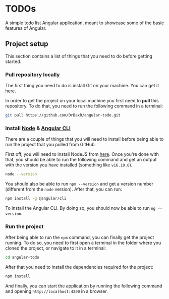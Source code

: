 # TODOs
A simple todo list Angular application, meant to showcase some of the basic features of Angular.

## Project setup
This section contains a list of things that you need to do before getting started.

### Pull repository locally
The first thing you need to do is install Git on your machine. You can get it [here](https://git-scm.com/downloads).

In order to get the project on your local machine you first need to **pull** this repository. To do that, you need to run the following command in a terminal:

```sh
git pull https://github.com/DrBaxR/angular-todo.git
```

### Install [Node](https://nodejs.org/en/about/) & [Angular CLI](https://angular.io/cli)
There are a couple of things that you will need to install before being able to run the project that you pulled from GitHub.

First off, you will need to install NodeJS from [here](https://nodejs.org/en/). Once you're done with that, you should be able to run the following command and get an output with the version you have installed (something like `v16.19.0`).

```sh
node --version
```

You should also be able to run `npm --version` and get a version number (different from the `node` version). After that, you can run:

```sh
npm install -g @angular/cli
```

To install the Angular CLI. By doing so, you should now be able to run `ng --version`.

### Run the project
After being able to run the ```npm``` command, you can finally get the project running. To do so, you need to first open a terminal in the folder where you cloned the project, or navigate to it in a terminal:

```sh
cd angular-todo
```

After that you need to install the dependencies required for the project:

```sh
npm install
```

And finally, you can start the application by running the following command and opening `http://localhost:4200` in a browser.
